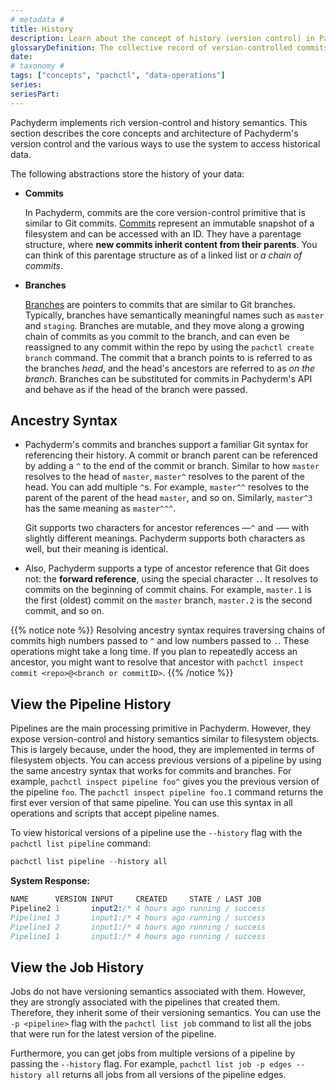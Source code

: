 ```yaml
---
# metadata # 
title: History
description: Learn about the concept of history (version control) in Pachyderm. 
glossaryDefinition: The collective record of version-controlled commits for pipelines and jobs.
date: 
# taxonomy #
tags: ["concepts", "pachctl", "data-operations"]
series:
seriesPart:
--- 
```


Pachyderm implements rich version-control and history semantics. This section
describes the core concepts and architecture of Pachyderm's version control
and the various ways to use the system to access historical data.

The following abstractions store the history of your data:

- **Commits**

    In Pachyderm, commits are the core version-control primitive that is
    similar to Git commits. [Commits](../commit/) represent an immutable snapshot of a
    filesystem and can be accessed with an ID. They have a parentage
    structure, where **new commits inherit content from their parents**. 
    You can think of this parentage structure as of a linked list or *a chain of commits*. 
 
- **Branches**

    [Branches](../branch/) are pointers to commits that are similar to Git branches. Typically,
    branches have semantically meaningful names such as `master` and `staging`.
    Branches are mutable, and they move along a growing chain of commits as you
    commit to the branch, and can even be reassigned to any commit within the
    repo by using the `pachctl create branch` command. The commit that a
    branch points to is referred to as the branches *head*, and the head's
    ancestors are referred to as *on the branch*. Branches can be substituted
    for commits in Pachyderm's API and behave as if the head of the branch
    were passed. 

## Ancestry Syntax

  - Pachyderm's commits and branches support a familiar Git syntax for
    referencing their history. A commit or branch parent can be referenced
    by adding a `^` to the end of the commit or branch. Similar to how
    `master` resolves to the head of `master`, `master^` resolves
    to the parent of the head. You can add multiple `^`s. For example,
    `master^^` resolves to the parent of the parent of the head
    `master`, and so on. Similarly, `master^3` has the same meaning as
    `master^^^`.

    Git supports two characters for ancestor references —`^` and `~`— with
    slightly different meanings. Pachyderm supports both characters as well,
    but their meaning is identical.

  - Also, Pachyderm supports a type of ancestor reference that Git does not:
    the **forward reference**, using the special character `.`. It
    resolves to commits on the beginning of commit chains. For example,
    `master.1` is the first (oldest) commit on the `master` branch, `master.2`
    is the second commit, and so on.

{{% notice note %}}
Resolving ancestry syntax requires traversing chains of commits high numbers passed to `^` and low numbers passed to `.`. 
These operations might take a long time.
If you plan to repeatedly access an ancestor, you might want to resolve that ancestor with `pachctl inspect commit <repo>@<branch or commitID>`.
{{% /notice %}}

## View the Pipeline History

Pipelines are the main processing primitive in Pachyderm. However, they
expose version-control and history semantics similar to filesystem
objects. This is largely because, under the hood, they are implemented in
terms of filesystem objects. You can access previous versions of
a pipeline by using the same ancestry syntax that works for commits and
branches. For example, `pachctl inspect pipeline foo^` gives you the
previous version of the pipeline `foo`. The `pachctl inspect pipeline foo.1`
command returns the first ever version of that same pipeline. You can use
this syntax in all operations and scripts that accept pipeline names.

To view historical versions of a pipeline use the `--history`
flag with the `pachctl list pipeline` command:

```s
pachctl list pipeline --history all
```
**System Response:**

```s
NAME      VERSION INPUT     CREATED     STATE / LAST JOB
Pipeline2 1       input2:/* 4 hours ago running / success
Pipeline1 3       input1:/* 4 hours ago running / success
Pipeline1 2       input1:/* 4 hours ago running / success
Pipeline1 1       input1:/* 4 hours ago running / success
```
## View the Job History

Jobs do not have versioning semantics associated with them.
However, they are strongly associated with the pipelines that
created them. Therefore, they inherit some of their versioning
semantics. You can use the `-p <pipeline>` flag with the
`pachctl list job` command to list all the jobs that were run
for the latest version of the pipeline. 

Furthermore, you can get jobs from multiple versions of a
pipeline by passing the `--history` flag. For example,
`pachctl list job -p edges --history all` returns all jobs from all
versions of the pipeline edges.
